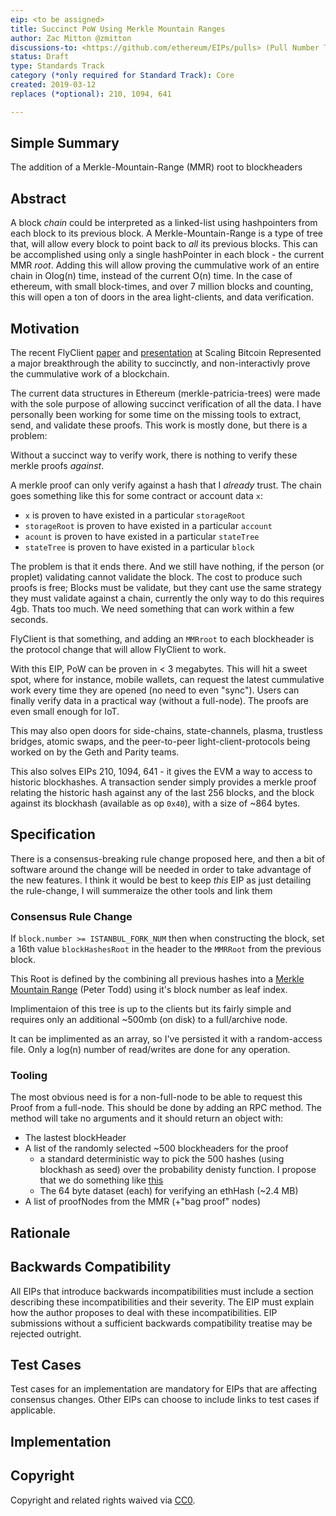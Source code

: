 ```yaml
---
eip: <to be assigned>
title: Succinct PoW Using Merkle Mountain Ranges
author: Zac Mitton @zmitton
discussions-to: <https://github.com/ethereum/EIPs/pulls> (Pull Number TBD)
status: Draft
type: Standards Track
category (*only required for Standard Track): Core
created: 2019-03-12
replaces (*optional): 210, 1094, 641

---
```


## Simple Summary

The addition of a Merkle-Mountain-Range (MMR) root to blockheaders

## Abstract
<!--A short (~200 word) description of the technical issue being addressed.-->

A block _chain_ could be interpreted as a linked-list using hashpointers from each block to its previous block. A Merkle-Mountain-Range is a type of tree that, will allow every block to point back to _all_ its previous blocks. This can be accomplished using only a single hashPointer in each block - the current MMR _root_. Adding this will allow proving the cummulative work of an entire chain in Olog(n) time, instead of the current O(n) time. In the case of ethereum, with small block-times, and over 7 million blocks and counting, this will open a ton of doors in the area light-clients, and data verification.



## Motivation
<!--The motivation is critical for EIPs that want to change the Ethereum protocol. It should clearly explain why the existing protocol specification is inadequate to address the problem that the EIP solves. EIP submissions without sufficient motivation may be rejected outright.-->
The recent FlyClient [paper](https://eprint.iacr.org/2019/226.pdf) and [presentation](https://www.youtube.com/watch?v=BPNs9EVxWrA) at Scaling Bitcoin Represented a major breakthrough the ability to succinctly, and non-interactivly prove the cummulative work of a blockchain. 

The current data structures in Ethereum (merkle-patricia-trees) were made with the sole purpose of allowing succinct verification of all the data. I have personally been working for some time on the missing tools to extract, send, and validate these proofs. This work is mostly done, but there is a problem: 

Without a succinct way to verify work, there is nothing to verify these merkle proofs _against_.

A merkle proof can only verify against a hash that I _already_ trust. The chain goes something like this for some contract or account data `x`:

- `x` is proven to have existed in a particular `storageRoot` 
- `storageRoot` is proven to have existed in a particular `account`
- `acount` is proven to have existed in a particular `stateTree`
- `stateTree` is proven to have existed in a particular `block`

The problem is that it ends there. And we still have nothing, if the person (or proplet) validating cannot validate the block. The cost to produce such proofs is free; Blocks must be validate, but they cant use the same strategy they must validate against a chain, currently the only way to do this requires 4gb. Thats too much. We need something that can work within a few seconds. 

FlyClient is that something, and adding an `MMRroot` to each blockheader is the protocol change that will allow FlyClient to work.

With this EIP, PoW can be proven in < 3 megabytes. This will hit a sweet spot, where for instance, mobile wallets, can request the latest cummulative work every time they are opened (no need to even "sync"). Users can finally verify data in a practical way (without a full-node). The proofs are even small enough for IoT.

This may also open doors for side-chains, state-channels, plasma, trustless bridges, atomic swaps, and the peer-to-peer light-client-protocols being worked on by the Geth and Parity teams.

This also solves EIPs 210, 1094, 641 - it gives the EVM a way to access to historic blockhashes. A transaction sender simply provides a merkle proof relating the historic hash against any of the last 256 blocks, and the block against its blockhash (available as op `0x40`), with a size of ~864 bytes.


## Specification
<!--The technical specification should describe the syntax and semantics of any new feature. The specification should be detailed enough to allow competing, interoperable implementations for any of the current Ethereum platforms (go-ethereum, parity, cpp-ethereum, ethereumj, ethereumjs, and [others](https://github.com/ethereum/wiki/wiki/Clients)).-->
There is a consensus-breaking rule change proposed here, and then a bit of software around the change will be needed in order to take advantage of the new features. I think it would be best to keep _this_ EIP as just detailing the rule-change, I will summeraize the other tools and link them

### Consensus Rule Change

If `block.number >= ISTANBUL_FORK_NUM` then when constructing the block, set a 16th value `blockHashesRoot` in the header to the `MMRRoot` from the previous block.

This Root is defined by the combining all previous hashes into a [Merkle Mountain Range](https://github.com/juinc/tilap/issues/244) (Peter Todd) using it's block number as leaf index.

Implimentaion of this tree is up to the clients but its fairly simple and requires only an additional ~500mb (on disk) to a full/archive node.

It can be implimented as an array, so I've persisted it with a random-access file. Only a log(n) number of read/writes are done for any operation. 

<!--T
A PoC JS implimentaion with the full, real dataset (7 million tree values) shows the following statistics:
- Calculating a `blockHashesRoot`: <X> seconds
- Creating a succinct Proof `blockHashesRoot`: <Y> seconds
- Size of a Proof <Z> mb
-->

### Tooling

The most obvious need is for a non-full-node to be able to request this Proof from a full-node. This should be done by adding an RPC method. The method will take no arguments and it should return an object with: 

- The lastest blockHeader
- A list of the randomly selected ~500 blockheaders for the proof
  - a standard deterministic way to pick the 500 hashes (using blockhash as seed) over the probability denisty function. I propose that we do something like [this](https://en.wikipedia.org/wiki/Slice_sampling)
  - The 64 byte dataset (each) for verifying an ethHash (~2.4 MB)
- A list of proofNodes from the MMR (+"bag proof" nodes)



## Rationale
<!--The rationale fleshes out the specification by describing what motivated the design and why particular design decisions were made. It should describe alternate designs that were considered and related work, e.g. how the feature is supported in other languages. The rationale may also provide evidence of consensus within the community, and should discuss important objections or concerns raised during discussion.-->


## Backwards Compatibility
<!--All EIPs that introduce backwards incompatibilities must include a section describing these incompatibilities and their severity. The EIP must explain how the author proposes to deal with these incompatibilities. EIP submissions without a sufficient backwards compatibility treatise may be rejected outright.-->
All EIPs that introduce backwards incompatibilities must include a section describing these incompatibilities and their severity. The EIP must explain how the author proposes to deal with these incompatibilities. EIP submissions without a sufficient backwards compatibility treatise may be rejected outright.

## Test Cases
<!--Test cases for an implementation are mandatory for EIPs that are affecting consensus changes. Other EIPs can choose to include links to test cases if applicable.-->
Test cases for an implementation are mandatory for EIPs that are affecting consensus changes. Other EIPs can choose to include links to test cases if applicable.

## Implementation
<!--The implementations must be completed before any EIP is given status "Final", but it need not be completed before the EIP is accepted. While there is merit to the approach of reaching consensus on the specification and rationale before writing code, the principle of "rough consensus and running code" is still useful when it comes to resolving many discussions of API details.-->


## Copyright
Copyright and related rights waived via [CC0](https://creativecommons.org/publicdomain/zero/1.0/).


<!--
#### MY notes
see if there is a requirment for the cummulative work to be included in each blockheader. Hopefully we only tneed the mmr root. In either case we still will probably need to return the cummulative work (or probably the cummulative work _of each blockheader_) with the rpc request.


-->
